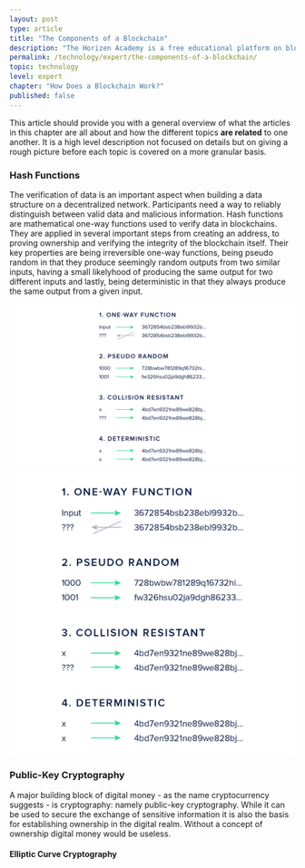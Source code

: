 ```yaml
---
layout: post
type: article
title: "The Components of a Blockchain"
description: "The Horizen Academy is a free educational platform on blockchain technology, cryptocurrency, and privacy. This chapter is is not available yet. We add content frequently, sign up for our newsletter for notifications when it's released."
permalink: /technology/expert/the-components-of-a-blockchain/
topic: technology
level: expert
chapter: "How Does a Blockchain Work?"
published: false
---
```


This article should provide you with a general overview of what the articles in this chapter are all about and how the different topics **are related** to one another. It is a high level description not focused on details but on giving a rough picture before each topic is covered on a more granular basis.

### Hash Functions

The verification of data is an important aspect when building a data structure on a decentralized network. Participants need a way to reliably distinguish between valid data and malicious information.
Hash functions are mathematical one-way functions used to verify data in blockchains. They are applied in several important steps from creating an address, to proving ownership and verifying the integrity of the blockchain itself.
Their key properties are being irreversible one-way functions, being pseudo random in that they produce seemingly random outputs from two similar inputs, having a small likelyhood of producing the same output for two different inputs and lastly, being deterministic in that they always produce the same output from a given input.

![Hash Function Properties](/assets/post_files/technology/expert/2.2-hash-functions/hash_function_D.jpg)
![Hash Function Properties](/assets/post_files/technology/expert/2.2-hash-functions/hash_function_M.jpg)

### Public-Key Cryptography

A major building block of digital money - as the name cryptocurrency suggests - is cryptography: namely public-key cryptography. While it can be used to secure the exchange of sensitive information it is also the basis for establishing ownership in the digital realm. Without a concept of ownership digital money would be useless.

#### Elliptic Curve Cryptography



